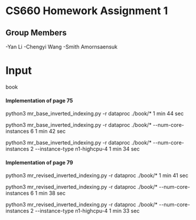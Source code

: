# CS660 Homework Assignment 1
## Group Members
-Yan Li
-Chengyi Wang
-Smith Amornsaensuk



# Input
book

#### Implementation of page 75
python3 mr_base_inverted_indexing.py -r dataproc ./book/*
1 min 44 sec

python3 mr_base_inverted_indexing.py -r dataproc ./book/* --num-core-instances 6
1 min 42 sec

python3 mr_base_inverted_indexing.py -r dataproc ./book/* --num-core-instances 2 --instance-type n1-highcpu-4
1 min 34 sec


#### Implementation of page 79
python3 mr_revised_inverted_indexing.py -r dataproc ./book/*
1 min 41 sec

python3 mr_revised_inverted_indexing.py -r dataproc ./book/* --num-core-instances 6
1 min 38 sec

python3 mr_revised_inverted_indexing.py -r dataproc ./book/* --num-core-instances 2 --instance-type n1-highcpu-4
1 min 33 sec
